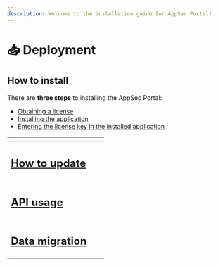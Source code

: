 ```yaml
---
description: Welcome to the installation guide for AppSec Portal!
---
```


# 📥 Deployment

## How to install

There are **three steps** to installing the AppSec Portal:&#x20;

* [Obtaining a license](license-obtaining.md)
* [Installing the application](installation.md)
* [Entering the license key in the installed application](get-started-with-the-appsec-portal/)

<table data-view="cards"><thead><tr><th></th><th></th><th data-hidden></th></tr></thead><tbody><tr><td><h2><a href="update.md">How to update</a></h2></td><td></td><td></td></tr><tr><td><h2><a href="broken-reference">API usage</a></h2></td><td></td><td></td></tr><tr><td><h2><a href="database-transfer-guide.md">Data migration</a></h2></td><td></td><td></td></tr></tbody></table>

